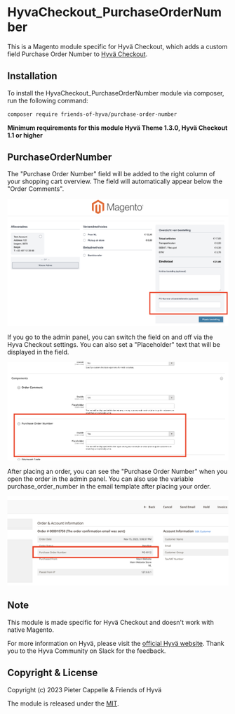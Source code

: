 # HyvaCheckout_PurchaseOrderNumber

This is a Magento module specific for Hyvä Checkout, which adds a custom field Purchase Order Number to [Hyvä Checkout](https://www.hyva.io/hyva-checkout.html).

## Installation

To install the HyvaCheckout_PurchaseOrderNumber module via composer, run the following command:

```bash
composer require friends-of-hyva/purchase-order-number
```

**Minimum requirements for this module Hyvä Theme 1.3.0, Hyvä Checkout 1.1 or higher**

## PurchaseOrderNumber

The "Purchase Order Number" field will be added to the right column of your shopping cart overview. The field will automatically appear below the "Order Comments".

![Checkout](./images/checkout.png)

If you go to the admin panel, you can switch the field on and off via the Hyva Checkout settings. You can also set a "Placeholder" text that will be displayed in the field.

![Settings](./images/settings.png)

After placing an order, you can see the "Purchase Order Number" when you open the order in the admin panel. You can also use the variable purchase_order_number in the email template after placing your order.

![Admin](./images/admin.png)

## Note

This module is made specific for Hyvä Checkout and doesn't work with native Magento.

For more information on Hyvä, please visit the [official Hyvä website](https://hyva.io/). Thank you to the Hyva Community on Slack for the feedback.

## Copyright & License

Copyright (c) 2023 Pieter Cappelle & Friends of Hyvä

The module is released under the [MIT](LICENSE.txt).
